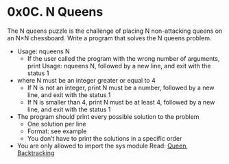 # 0x0C. N Queens

The N queens puzzle is the challenge of placing N non-attacking queens on an N×N chessboard. Write a program that solves the N queens problem.

* Usage: nqueens N
    * If the user called the program with the wrong number of arguments, print Usage: nqueens N, followed by a new line, and exit with the status 1
* where N must be an integer greater or equal to 4
    * If N is not an integer, print N must be a number, followed by a new line, and exit with the status 1
    * If N is smaller than 4, print N must be at least 4, followed by a new line, and exit with the status 1
* The program should print every possible solution to the problem
    * One solution per line
    * Format: see example
    * You don’t have to print the solutions in a specific order
* You are only allowed to import the sys module
Read: [Queen](https://en.wikipedia.org/wiki/Queen_%28chess%29), [Backtracking](https://en.wikipedia.org/wiki/Backtracking)
